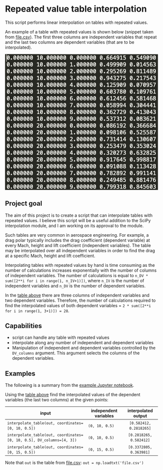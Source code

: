 # Repeated value table interpolation

This script performs linear interpolation on tables with repeated values.

An example of a table with repeated values is shown below (snippet taken from [file.csv](file.csv)).
The first three columns are independent variables that repeat and the last two columns are dependent variables (that are 
to be interpolated).

![alt text](example_table.png "Sample table")

## Project goal
The aim of this project is to create a script that can interpolate tables with repeated values. I believe this script 
will be a useful addition to the SciPy interpolation module, and I am working on its approval to the module.

Such tables are very common in aerospace engineering. For example, a drag polar typically includes the drag coefficient (dependent variable) at every Mach, height and lift coefficient (independent variables). The table may be interpolated over all independent variables in order to find the drag at a specific Mach, height and lift coefficient.

Interpolating tables with repeated values by hand is time consuming as the number of calculations increases exponentially with the number 
of columns of independent variables. The number of calculations is equal to `n_DV * sum([2**i for i in range(1, n_IV+1)])`, where `n_IV` is the number of independent variables and `n_DV` is the number of dependent variables. 
 
 In the [table above](example_table.png) there are three columns of independent variables and two dependent variables. 
 Therefore, the number of calculations required to find the interpolated values of both dependent variables = 
 `2 * sum([2**i for i in range(1, 3+1)]) = 28`. 


## Capabilities
- script can handle any table with repeated values
- interpolate along any number of independent and dependent variables
- Manipulation of independent and dependent variables controlled by the `DV_columns` argument. This argument selects the
 columns of the dependent variables.

## Examples 

The following is a summary from the [example Jupyter notebook](Example.ipynb).

Using the [table above](example_table.png) find the interpolated values of the dependent variables (the last two columns)
at the given points:

| input                                                                     | independent variables         | interpolated output       |
| ---------------------------------------------------------------------     | ----------------------------- |:-------------------------:|
| `interpolate_table(out, coordinates=[0, 10, 0.5])`                        | `(0, 10, 0.5)`                | `[0.582412, 0.2818265]`   |
| `interpolate_table(out, coordinates=[0, 10, 0.5], DV_columns=[4, 3])`     | `(0, 10, 0.5)`                | `[0.2818265, 0.582412]`   |
| `interpolate_table(out, coordinates=[0, 15, 0.5])`                        | `(0, 15, 0.5)`                | `[0.3372805, 0.363981]`   |

Note that `out` is the table from [file.csv](file.csv): `out = np.loadtxt('file.csv')`